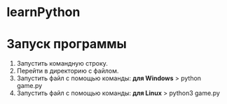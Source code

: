 # learnPython
# Запуск программы
1. Запустить командную строку.
2. Перейти в директорию с файлом.
3. Запустить файл с помощью команды: **для Windows** > python game.py 
4. Запустить файл с помощью команды: **для Linux** > python3 game.py

